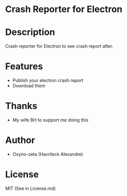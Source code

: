 Crash Reporter for Electron
===========================

# Description
Crash reporter for Electron to see crash report after.

# Features
* Publish your electron crash report
* Download them

# Thanks
* My wife BH to support me doing this

# Author
* Oxyno-zeta (Havrileck Alexandre)

# License
MIT (See in License.md)

